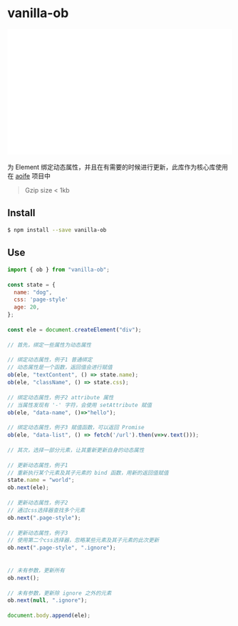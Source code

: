 # vanilla-ob

<img src="logo.svg" alt="logo">

为 Element 绑定动态属性，并且在有需要的时候进行更新，此库作为核心库使用在 [aoife](https://github.com/ymzuiku/aoife) 项目中

> Gzip size < 1kb

## Install

```sh
$ npm install --save vanilla-ob
```

## Use

```js
import { ob } from "vanilla-ob";

const state = {
  name: "dog",
  css: 'page-style'
  age: 20,
};

const ele = document.createElement("div");

// 首先，绑定一些属性为动态属性

// 绑定动态属性，例子1 普通绑定
// 动态属性是一个函数，返回值会进行赋值
ob(ele, "textContent", () => state.name);
ob(ele, "className", () => state.css);

// 绑定动态属性，例子2 attribute 属性
// 当属性发现有 '-' 字符，会使用 setAttribute 赋值
ob(ele, "data-name", ()=>"hello");

// 绑定动态属性，例子3 赋值函数，可以返回 Promise
ob(ele, "data-list", () => fetch('/url').then(v=>v.text()));

// 其次，选择一部分元素，让其重新更新自身的动态属性

// 更新动态属性，例子1
// 重新执行某个元素及其子元素的 bind 函数，用新的返回值赋值
state.name = "world";
ob.next(ele);

// 更新动态属性，例子2
// 通过css选择器查找多个元素
ob.next(".page-style");

// 更新动态属性，例子3
// 使用第二个css选择器，忽略某些元素及其子元素的此次更新
ob.next(".page-style", ".ignore");


// 未有参数，更新所有
ob.next();

// 未有参数，更新除 ignore 之外的元素
ob.next(null, ".ignore");

document.body.append(ele);



```
